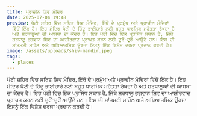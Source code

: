 ```yaml
---
title: ਪ੍ਰਾਚੀਨ ਸ਼ਿਵ ਮੰਦਿਰ
date: 2025-07-04 19:48
preview: ਪੱਟੀ ਸ਼ਹਿਰ ਵਿੱਚ ਸਥਿਤ ਸ਼ਿਵ ਮੰਦਿਰ, ਇੱਥੋਂ ਦੇ ਪ੍ਰਮੁੱਖ ਅਤੇ ਪ੍ਰਾਚੀਨ ਮੰਦਿਰਾਂ
  ਵਿੱਚੋਂ ਇੱਕ ਹੈ। ਇਹ ਮੰਦਿਰ ਪੱਟੀ ਦੇ ਹਿੰਦੂ ਭਾਈਚਾਰੇ ਲਈ ਬਹੁਤ ਧਾਰਮਿਕ ਮਹੱਤਤਾ ਰੱਖਦਾ ਹੈ
  ਅਤੇ ਸ਼ਰਧਾਲੂਆਂ ਦੀ ਆਸਥਾ ਦਾ ਕੇਂਦਰ ਹੈ। ਇਹ ਪੱਟੀ ਵਿੱਚ ਇੱਕ ਪ੍ਰਸਿੱਧ ਸਥਾਨ ਹੈ, ਜਿੱਥੇ
  ਸ਼ਰਧਾਲੂ ਭਗਵਾਨ ਸ਼ਿਵ ਦਾ ਆਸ਼ੀਰਵਾਦ ਪ੍ਰਾਪਤ ਕਰਨ ਲਈ ਦੂਰੋਂ-ਦੂਰੋਂ ਆਉਂਦੇ ਹਨ। ਇਸ ਦੀ
  ਸ਼ਾਂਤਮਈ ਮਾਹੌਲ ਅਤੇ ਅਧਿਆਤਮਿਕ ਊਰਜਾ ਇਸਨੂੰ ਇੱਕ ਵਿਸ਼ੇਸ਼ ਦਰਜਾ ਪ੍ਰਦਾਨ ਕਰਦੀ ਹੈ।
image: /assets/uploads/shiv-mandir.jpeg
tags:
  - places
---
```

ਪੱਟੀ ਸ਼ਹਿਰ ਵਿੱਚ ਸਥਿਤ ਸ਼ਿਵ ਮੰਦਿਰ, ਇੱਥੋਂ ਦੇ ਪ੍ਰਮੁੱਖ ਅਤੇ ਪ੍ਰਾਚੀਨ ਮੰਦਿਰਾਂ ਵਿੱਚੋਂ ਇੱਕ ਹੈ। ਇਹ ਮੰਦਿਰ ਪੱਟੀ ਦੇ ਹਿੰਦੂ ਭਾਈਚਾਰੇ ਲਈ ਬਹੁਤ ਧਾਰਮਿਕ ਮਹੱਤਤਾ ਰੱਖਦਾ ਹੈ ਅਤੇ ਸ਼ਰਧਾਲੂਆਂ ਦੀ ਆਸਥਾ ਦਾ ਕੇਂਦਰ ਹੈ। ਇਹ ਪੱਟੀ ਵਿੱਚ ਇੱਕ ਪ੍ਰਸਿੱਧ ਸਥਾਨ ਹੈ, ਜਿੱਥੇ ਸ਼ਰਧਾਲੂ ਭਗਵਾਨ ਸ਼ਿਵ ਦਾ ਆਸ਼ੀਰਵਾਦ ਪ੍ਰਾਪਤ ਕਰਨ ਲਈ ਦੂਰੋਂ-ਦੂਰੋਂ ਆਉਂਦੇ ਹਨ। ਇਸ ਦੀ ਸ਼ਾਂਤਮਈ ਮਾਹੌਲ ਅਤੇ ਅਧਿਆਤਮਿਕ ਊਰਜਾ ਇਸਨੂੰ ਇੱਕ ਵਿਸ਼ੇਸ਼ ਦਰਜਾ ਪ੍ਰਦਾਨ ਕਰਦੀ ਹੈ।